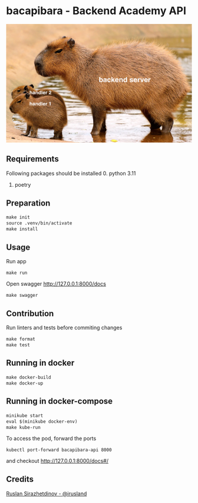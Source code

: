 # bacapibara - Backend Academy API

![bacapybara](bacapybara.png)

## Requirements

Following packages should be installed 
0. python 3.11 
1. poetry

## Preparation

```shell
make init
source .venv/bin/activate
make install
```

## Usage

Run app

```shell
make run
```

Open swagger http://127.0.0.1:8000/docs

```shell
make swagger
```

## Contribution 

Run linters and tests before commiting changes

```shell
make format
make test
```


## Running in docker

```shell
make docker-build
make docker-up
```

## Running in docker-compose

```shell
minikube start
eval $(minikube docker-env)
make kube-run
```

To access the pod, forward the ports

```shell
kubectl port-forward bacapibara-api 8000
```

and checkout http://127.0.0.1:8000/docs#/

## Credits 

[Ruslan Sirazhetdinov - @irusland](https://github.com/irusland)
